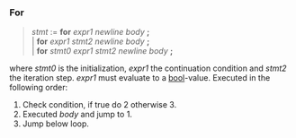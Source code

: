 ### For

> *stmt* := **for** *expr1* *newline* *body* **;**\
> | **for** *expr1* *stmt2* *newline* *body* **;**\
> | **for** *stmt0* *expr1* *stmt2* *newline* *body* **;**

where *stmt0* is the initialization, *expr1* the continuation condition and
*stmt2* the iteration step. *expr1* must evaluate to a
[bool](./kernel_bool.md)-value. Executed in the following order:

1) Check condition, if true do 2 otherwise 3.
2) Executed *body* and jump to 1.
3) Jump below loop.
